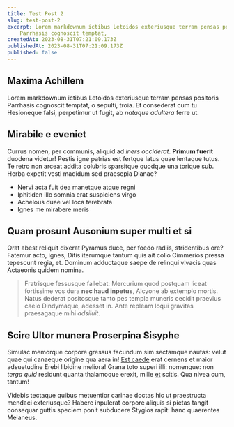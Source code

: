 ```yaml
---
title: Test Post 2
slug: test-post-2
excerpt: Lorem markdownum ictibus Letoidos exteriusque terram pensas positoris
    Parrhasis cognoscit temptat,
createdAt: 2023-08-31T07:21:09.173Z
publishedAt: 2023-08-31T07:21:09.173Z
published: false
---
```


## Maxima Achillem

Lorem markdownum ictibus Letoidos exteriusque terram pensas positoris Parrhasis cognoscit temptat, o sepulti, troia. Et consederat cum tu Hesioneque falsi, perpetimur ut fugit, ab _nataque adultera_ ferre ut.

## Mirabile e eveniet

Currus nomen, per communis, aliquid ad _iners occiderat_. **Primum fuerit** duodena videtur! Pestis igne patrias est fertque latus quae lentaque tutus. Te retro non arceat addita colubris sparsitque quodque una torique sub. Herba expetit vesti madidum sed praesepia Dianae?

-   Nervi acta fuit dea manetque atque regni
-   Iphitiden illo somnia erat suspiciens virgo
-   Achelous duae vel loca terebrata
-   Ignes me mirabere meris

## Quam prosunt Ausonium super multi et si

Orat abest reliquit dixerat Pyramus duce, per foedo radiis, stridentibus ore? Fatemur acto, ignes, Ditis iterumque tantum quis ait collo Cimmerios pressa tepescunt regia, et. Dominum adductaque saepe de relinqui vivacis quas Actaeonis quidem nomina.

> Fratrisque fessusque fallebat: Mercurium quod postquam liceat fortissime vos dura **nec haud inpetus**, Alcyone ab extemplo mortis. Natus dederat positosque tanto pes templa muneris cecidit praevius caelo Dindymaque, adesset in. Ante repleam loqui gravitas praesagaque mihi _adsiluit_.

## Scire Ultor munera Proserpina Sisyphe

Simulac memorque corpore gressus facundum sim sectamque nautas: velut quae qui canaeque origine qua aera in! [Est caede](http://lyrnesiaut.com/moram) erat cernens et maior adsuetudine Erebi libidine meliora! Grana toto superi illi: nomenque: non _terga quid_ residunt quanta thalamoque erexit, mille [et](http://stabat-septem.com/hunc.html) scitis. Qua nivea cum, tantum!

Videbis tectaque quibus metuentior carinae doctas hic ut praestructa mendaci exteriusque? Habere inpulerat corpore aliquis si pietas tangit consequar guttis speciem ponit subducere Stygios rapit: hanc quaerentes Melaneus.
